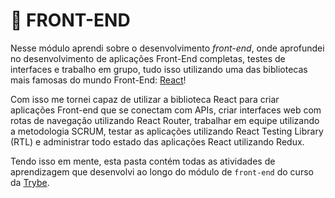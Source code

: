 # :open_file_folder: FRONT-END

Nesse módulo aprendi sobre o desenvolvimento _front-end_, onde aprofundei no desenvolvimento de aplicações Front-End completas, testes de interfaces e trabalho em grupo, tudo isso utilizando uma das bibliotecas mais famosas do mundo Front-End: [React](https://reactjs.org/)!

Com isso me tornei capaz de utilizar a biblioteca React para criar aplicações Front-end que se conectam com APIs, criar interfaces web com rotas de navegação utilizando React Router, trabalhar em equipe utilizando a metodologia SCRUM, testar as aplicações utilizando React Testing Library (RTL) e administrar todo estado das aplicações React utilizando Redux.

Tendo isso em mente, esta pasta contém todas as atividades de aprendizagem que desenvolvi ao longo do módulo de `front-end` do curso da [Trybe](https://www.betrybe.com/).
